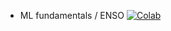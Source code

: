 * ML fundamentals / ENSO [![Colab](https://colab.research.google.com/assets/colab-badge.svg)](https://colab.research.google.com/drive/1u45No2Rp_zrbYRrAwOj6MmhEPWU5F4-D#offline=true&sandboxMode=true)
